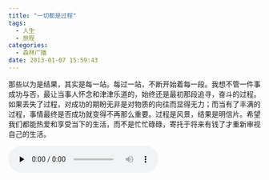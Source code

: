 ```yaml
---
title: "一切都是过程"
tags:
  - 人生
  - 旅程
categories:
  - 森林广播
date: 2013-01-07 15:59:43
---
```


那些以为是结果，其实是每一站。每过一站，不断开始着每一段。我想不管一件事成功与否，最让当事人怀念和津津乐道的，始终还是最初那段追寻，奋斗的过程。如果丢失了过程，对成功的期盼无非是对物质的向往而显得无力；而当有了丰满的过程，事情最终是否成功就变得不再那么重要。过程是风景，结果是明信片。希望我们都能热爱和享受当下的生活，而不是忙忙碌碌，寄托于将来有钱了才重新审视自己的生活。   

<audio id="audio" controls="" preload="none">
  <source id="mp3" src="http://www.coletree.com/radio/coletree_radio_046.mp3">
</audio>